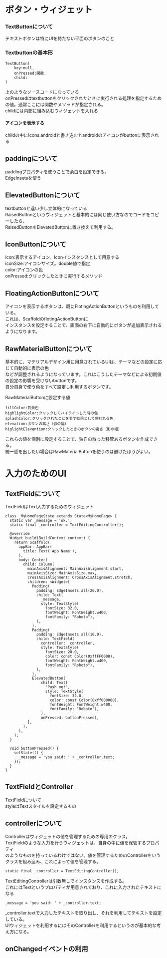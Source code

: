 # ボタン・ウィジェット

### TextButtonについて
テキストボタンは特にUIを持たない平面のボタンのこと
### Textbuttonの基本形
```
TextButton(
    key:null,
    onPressed:関数.
    child:
)
```
上のようなソースコードになっている  
onPressedはtextbuttonをクリックされたときに実行される処理を指定するための値。通常ここには関数やメソッドが指定される。  
childには内部に組み込むウィジェットを入れる  
#### アイコンを表示する
childの中にIcons.androidと書き込むとandroidのアイコンがbuttonに表示される  



## paddingについて
paddingプロパティを使うことで余白を設定できる。  
EdgeInsetsを使う



## ElevatedButtonについて
textbuttonと違い少し立体的になっている  
RaisedButtonというウィジェットと基本的には同じ使い方なのでコードをコピーしたら、  
RaisedButtonをElevatedButtonに置き換えて利用する。



## IconButtonについて
icon:表示するアイコン。Iconインスタンスとして用意する  
iconSize:アイコンサイズ。double値で指定  
color:アイコンの色  
onPressed:クリックしたときに実行するメソッド



## FloatingActionButtonについて
アイコンを表示するボタンは、既にFlotingActionButtonというものを利用している。  
これは、ScaffoldのflotingActionButtonに  
インスタンスを設定することで、画面の右下に自動的にボタンが追加表示されるようになります。 



## RawMaterialButtonについて  
基本的に、マテリアルデザイン用に用意されているUIは、テーマなどの設定に応じて自動的に表示の色  
などが調整されるようになっています。これはこうしたテーマなどによる初期値の設定の影響を受けないbuttonです。  
自分自身で使う色をすべて設定し利用するボタンです。  



RawMaterialButtonに設定する値  
```
fillColor:背景色  
highlightColor:クリックしてハイライトした時の色  
splashColor:クリックされたことを表す効果として使われる色  
elevation:ボタンの高さ（影の幅）  
higlightElevention:クリックしたときのボタンの高さ（影の幅）
```
これらの値を個別に設定することで、独自の散った移管あるボタンを作成できる。  
統一感を出したい場合はRawMaterialButtonを使うのは避けたほうがよい。

# 入力のためのUI

## TextFieldについて
TextFieldはText入力するためのウィジェット
```
class _MyHomePageState extends State<MyHomePage> {
  static var _message = 'ok.';
  static final _controller = TextEditingController();

  @override
  Widget build(BuildContext context) {
    return Scaffold(
      appBar: AppBar(
        title: Text('App Name'),
      ),
      body: Center(
        child: Column(
          mainAxisAlignment: MainAxisAlignment.start,
          mainAxisSize: MainAxisSize.max,
          crossAxisAlignment: CrossAxisAlignment.stretch,
          children: <Widget>[
            Padding(
              padding: EdgeInsets.all(20.0),
              child: Text(
                _message,
                style: TextStyle(
                  fontSize: 32.0,
                  fontWeight: FontWeight.w400,
                  fontFamily: "Roboto"),
              ),
            ),
            Padding(
              padding: EdgeInsets.all(10.0),
              child: TextField(
                controller: _controller,
                style: TextStyle(
                  fontSize: 28.0,
                  color: const Color(0xffFF0000),
                  fontWeight: FontWeight.w400,
                  fontFamily: "Roboto"),
              ),
            ),
            ElevatedButton(
                child: Text(
                  "Push me!",
                  style: TextStyle(
                    fontSize: 32.0,
                    color: const Color(0xff000000),
                    fontWeight: FontWeight.w400,
                    fontFamily: "Roboto"),
                ),
                onPressed: buttonPressed),
          ],
        ),
      ),
    );
  }

  void buttonPressed() {
    setState(() {
      _message = 'you said: ' + _controller.text;
    });
  }
}
```
## TextFieldとController
TextFieldについて  
styleはTextスタイルを設定するもの  
## controllerについて
Controllerはウィジェットの値を管理するための専用のクラス。  
TextFieldのような入力を行うウィジェットは、自身の中に値を保管するプロパティ  
のようなものを持っているわけではない。値を管理するためのControllerをいう  
クラスを組み込み、これによって値を管理する。  

```
static final _controller = TextEditingController();
```
TextEditingControllerは引数無しでインスタンスを作成する。  
これにはTextというプロパティが用意されており、これに入力されたテキストになる

```
_message = 'you said: ' + _controller.text;
```
_controller.textで入力したテキストを取り出し、それを利用してテキストを設定している。  
UIウィジェットを利用するにはそのControllerを利用するというのが基本的な考え方になる。

## onChangedイベントの利用